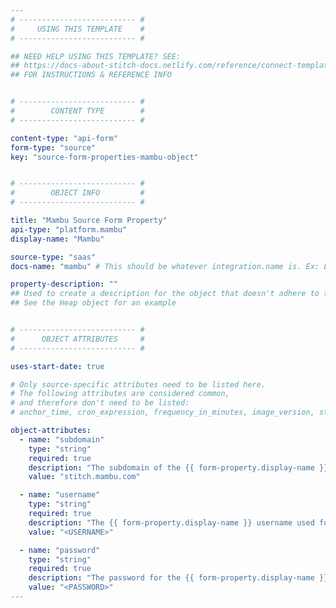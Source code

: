 ```yaml
---
# -------------------------- #
#     USING THIS TEMPLATE    #
# -------------------------- #

## NEED HELP USING THIS TEMPLATE? SEE:
## https://docs-about-stitch-docs.netlify.com/reference/connect-templates/destination-form-property/
## FOR INSTRUCTIONS & REFERENCE INFO


# -------------------------- #
#        CONTENT TYPE        #
# -------------------------- #

content-type: "api-form"
form-type: "source"
key: "source-form-properties-mambu-object"


# -------------------------- #
#        OBJECT INFO         #
# -------------------------- #

title: "Mambu Source Form Property"
api-type: "platform.mambu"
display-name: "Mambu"

source-type: "saas"
docs-name: "mambu" # This should be whatever integration.name is. Ex: LinkedIn Ads is linkedin-ads

property-description: ""
## Used to create a description for the object that doesn't adhere to the standard in _developers/connect/api/documentation/api-form-properties.html
## See the Heap object for an example


# -------------------------- #
#      OBJECT ATTRIBUTES     #
# -------------------------- #

uses-start-date: true

# Only source-specific attributes need to be listed here.
# The following attributes are considered common,
# and therefore don't need to be listed:
# anchor_time, cron_expression, frequency_in_minutes, image_version, start_date 

object-attributes:
  - name: "subdomain"
    type: "string"
    required: true
    description: "The subdomain of the {{ form-property.display-name }} account."
    value: "stitch.mambu.com"

  - name: "username"
    type: "string"
    required: true
    description: "The {{ form-property.display-name }} username used for login."
    value: "<USERNAME>"

  - name: "password"
    type: "string"
    required: true
    description: "The password for the {{ form-property.display-name }} user account."
    value: "<PASSWORD>"  	
---
```

